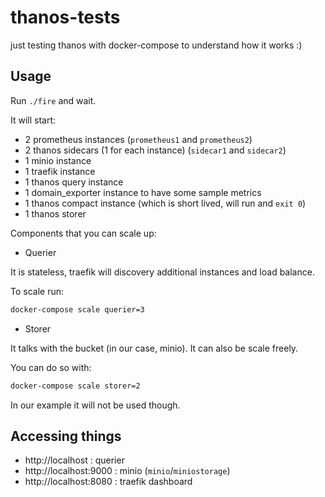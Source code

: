 # thanos-tests
just testing thanos with docker-compose to understand how it works :)

## Usage

Run `./fire` and wait.

It will start:

- 2 prometheus instances (`prometheus1` and `prometheus2`)
- 2 thanos sidecars (1 for each instance) (`sidecar1` and `sidecar2`)
- 1 minio instance
- 1 traefik instance
- 1 thanos query instance
- 1 domain_exporter instance to have some sample metrics
- 1 thanos compact instance (which is short lived, will run and `exit 0`)
- 1 thanos storer

Components that you can scale up:

- Querier

It is stateless, traefik will discovery additional instances and load balance.

To scale run:

```sh
docker-compose scale querier=3
```

- Storer

It talks with the bucket (in our case, minio). It can also be scale freely.

You can do so with:

```sh
docker-compose scale storer=2
```

In our example it will not be used though.

## Accessing things

- http://localhost : querier
- http://localhost:9000 : minio (`minio`/`miniostorage`)
- http://localhost:8080 : traefik dashboard
